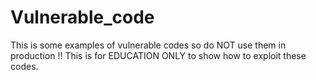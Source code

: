 # Vulnerable_code
This is some examples of vulnerable codes so do NOT use them in production !! This is for EDUCATION ONLY to show how to exploit these codes.
